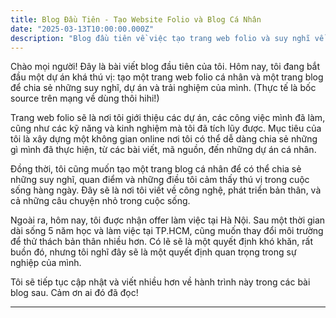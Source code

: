 ```yaml
---
title: Blog Đầu Tiên - Tạo Website Folio và Blog Cá Nhân
date: "2025-03-13T10:00:00.000Z"
description: "Blog đầu tiên về việc tạo trang web folio và suy nghĩ về việc chuyển đến Hà Nội."
---
```


Chào mọi người! Đây là bài viết blog đầu tiên của tôi. Hôm nay, tôi đang bắt đầu một dự án khá thú vị: tạo một trang web folio cá nhân và một trang blog để chia sẻ những suy nghĩ, dự án và trải nghiệm của mình. (Thực tế là bốc source trên mạng về dùng thôi hihi!)

Trang web folio sẽ là nơi tôi giới thiệu các dự án, các công việc mình đã làm, cũng như các kỹ năng và kinh nghiệm mà tôi đã tích lũy được. Mục tiêu của tôi là xây dựng một không gian online nơi tôi có thể dễ dàng chia sẻ những gì mình đã thực hiện, từ các bài viết, mã nguồn, đến những dự án cá nhân.

Đồng thời, tôi cũng muốn tạo một trang blog cá nhân để có thể chia sẻ những suy nghĩ, quan điểm và những điều tôi cảm thấy thú vị trong cuộc sống hàng ngày. Đây sẽ là nơi tôi viết về công nghệ, phát triển bản thân, và cả những câu chuyện nhỏ trong cuộc sống.

Ngoài ra, hôm nay, tôi đuợc nhận offer làm việc tại Hà Nội. Sau một thời gian dài sống 5 năm học và làm việc tại TP.HCM, cũng muốn thay đổi môi trường để thử thách bản thân nhiều hơn. Có lẽ sẽ là một quyết định khó khăn, rất buồn đó, nhưng tôi nghĩ đây sẽ là một quyết định quan trọng trong sự nghiệp của mình.

Tôi sẽ tiếp tục cập nhật và viết nhiều hơn về hành trình này trong các bài blog sau. Cảm ơn ai đó đã đọc!

---
